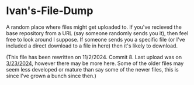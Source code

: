 # Ivan's-File-Dump
A random place where files might get uploaded to.
If you've recieved the base repository from a URL (say someone randomly sends you it), then feel free to look around I suppose. If someone sends you a specific file (or I've included a direct download to a file in here) then it's likely to download.

(This file has been rewritten on 11/2/2024. Commit 8. Last upload was on [3/23/2024](https://github.com/SIG7Pro/Ivan-s-File-Dump/commit/dd6ab0f875ffcb42845b74412f9404517e830f1c), however there may be more here. Some of the older files may seem less developed or mature than say some of the newer files, this is since I've grown a bunch since then.)
